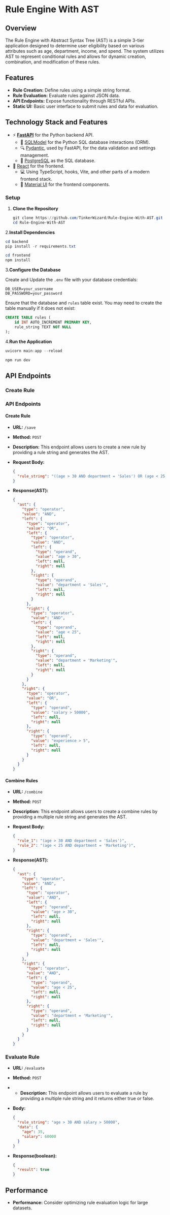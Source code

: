# Rule Engine With AST

## Overview

The Rule Engine with Abstract Syntax Tree (AST) is a simple 3-tier application designed to determine user eligibility based on various attributes such as age, department, income, and spend. The system utilizes AST to represent conditional rules and allows for dynamic creation, combination, and modification of these rules.

## Features

- **Rule Creation:** Define rules using a simple string format.
- **Rule Evaluation:** Evaluate rules against JSON data.
- **API Endpoints:** Expose functionality through RESTful APIs.
- **Static UI:** Basic user interface to submit rules and data for evaluation.

## Technology Stack and Features

- ⚡ [**FastAPI**](https://fastapi.tiangolo.com) for the Python backend API.
  - 🧰 [SQLModel](https://sqlmodel.tiangolo.com) for the Python SQL database interactions (ORM).
  - 🔍 [Pydantic](https://docs.pydantic.dev), used by FastAPI, for the data validation and settings management.
  - 💾 [PostgreSQL](https://www.postgresql.org) as the SQL database.
- 🚀 [React](https://vite.dev) for the frontend.
  - 💻 Using TypeScript, hooks, Vite, and other parts of a modern frontend stack.
  - 🎨 [Material UI](https://mui.com/material-ui/) for the frontend components.

### Setup

1. **Clone the Repository**

   ```powershell
   git clone https://github.com/TinkerWizard/Rule-Engine-With-AST.git
   cd Rule-Engine-With-AST
   ```

2.**Install Dependencies**

```powershell
cd backend
pip install -r requirements.txt
```

```powershell
cd frontend
npm install
```

3.**Configure the Database**

Create and Update the `.env` file with your database credentials:

```
DB_USER=your_username
DB_PASSWORD=your_password
```

Ensure that the database and `rules` table exist. You may need to create the table manually if it does not exist:

```sql
CREATE TABLE rules (
    id INT AUTO_INCREMENT PRIMARY KEY,
    rule_string TEXT NOT NULL
);
```

4.**Run the Application**

```powershell
uvicorn main:app --reload
```

```powershell
npm run dev
```

## API Endpoints

### **Create Rule**

### API Endpoints

#### Create Rule

- **URL:** `/save`
- **Method:** `POST`
- **Description:** This endpoint allows users to create a new rule by providing a rule string and generates the AST.

- **Request Body:**

  ```json
  {
    "rule_string": "((age > 30 AND department = 'Sales') OR (age < 25 AND department = 'Marketing')) AND (salary > 50000 OR experience > 5)"
  }
  ```

- **Response(AST):**
  ```json
  {
    "ast": {
      "type": "operator",
      "value": "AND",
      "left": {
        "type": "operator",
        "value": "OR",
        "left": {
          "type": "operator",
          "value": "AND",
          "left": {
            "type": "operand",
            "value": "age > 30",
            "left": null,
            "right": null
          },
          "right": {
            "type": "operand",
            "value": "department = 'Sales'",
            "left": null,
            "right": null
          }
        },
        "right": {
          "type": "operator",
          "value": "AND",
          "left": {
            "type": "operand",
            "value": "age < 25",
            "left": null,
            "right": null
          },
          "right": {
            "type": "operand",
            "value": "department = 'Marketing'",
            "left": null,
            "right": null
          }
        }
      },
      "right": {
        "type": "operator",
        "value": "OR",
        "left": {
          "type": "operand",
          "value": "salary > 50000",
          "left": null,
          "right": null
        },
        "right": {
          "type": "operand",
          "value": "experience > 5",
          "left": null,
          "right": null
        }
      }
    }
  }
  ```

#### Combine Rules

- **URL:** `/combine`
- **Method:** `POST`
- **Description:** This endpoint allows users to create a combine rules by providing a multiple rule string and generates the AST.

- **Request Body:**

  ```json
  {
    "rule_1": "(age > 30 AND department = 'Sales')",
    "rule_2": "(age < 25 AND department = 'Marketing')",
  }
  ```

- **Response(AST):**
  ```json
  {
    "ast": {
      "type": "operator",
      "value": "AND",
      "left": {
        "type": "operator",
        "value": "AND",
        "left": {
          "type": "operand",
          "value": "age > 30",
          "left": null,
          "right": null
        },
        "right": {
          "type": "operand",
          "value": "department = 'Sales'",
          "left": null,
          "right": null
        }
      },
      "right": {
        "type": "operator",
        "value": "AND",
        "left": {
          "type": "operand",
          "value": "age < 25",
          "left": null,
          "right": null
        },
        "right": {
          "type": "operand",
          "value": "department = 'Marketing'",
          "left": null,
          "right": null
        }
      }
    }
  }
  ```

### **Evaluate Rule**

- **URL:** `/evaluate`
- **Method:** `POST`
- - **Description:** This endpoint allows users to evaluate a rule by providing a multiple rule string and it returns either true or false.
- **Body:**

  ```json
  {
    "rule_string": "age > 30 AND salary > 50000",
    "data": {
      "age": 35,
      "salary": 60000
    }
  }
  ```

- **Response(boolean):**
  ```json
  {
    "result": true
  }
  ```

## Performance

- **Performance:** Consider optimizing rule evaluation logic for large datasets.
